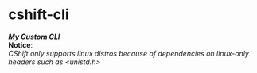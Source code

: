 # cshift-cli
***My Custom CLI***  
**Notice**:  
*CShift only supports linux distros because of dependencies on linux-only headers such as <unistd.h>*
